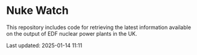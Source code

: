 # Nuke Watch

This repository includes code for retrieving the latest information available on the output of EDF nuclear power plants in the UK.

Last updated: 2025-01-14 11:11